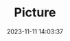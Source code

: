 ---
weight: 1
images:
- /images/edited/85.jpeg
title: Picture
date: 2023-11-11 14:03:37
tags:
- luminar
- work
---